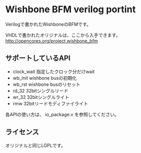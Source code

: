 # Wishbone BFM verilog portint
Verilogで書かれたWishboneのBFMです。

VHDLで書かれたオリジナルは、ここから入手できます。
http://opencores.org/project,wishbone_bfm

## サポートしているAPI
* clock_wait 指定したクロック分だけwait
* wb_init wishbone busの初期化
* wb_rst wishbone busのリセット
* rd_32 32bitシングルリード
* wr_32 32bitシングルライト
* rmw 32bitリードモディファイライト 

各APIの使い方は、 io_package.v を参照してください。

## ライセンス
オリジナルと同じLGPLです。
